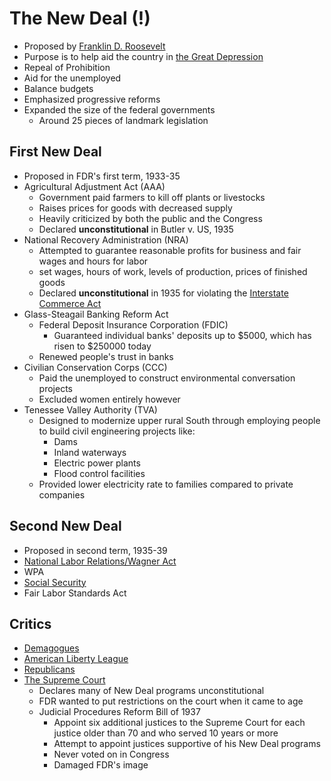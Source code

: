 # The New Deal (!)
- Proposed by [Franklin D. Roosevelt](../people/roosevelt_franklin.md)
- Purpose is to help aid the country in [the Great Depression](../events/great_depression.md)
- Repeal of Prohibition
- Aid for the unemployed
- Balance budgets
- Emphasized progressive reforms
- Expanded the size of the federal governments
    - Around 25 pieces of landmark legislation

## First New Deal
- Proposed in FDR's first term, 1933-35
- Agricultural Adjustment Act (AAA)
    - Government paid farmers to kill off plants or livestocks
    - Raises prices for goods with decreased supply
    - Heavily criticized by both the public and the Congress
    - Declared **unconstitutional** in Butler v. US, 1935
- National Recovery Administration (NRA)
    - Attempted to guarantee reasonable profits for business and fair wages and hours for labor 
    - set wages, hours of work, levels of production, prices of finished goods
    - Declared **unconstitutional** in 1935 for violating the [Interstate Commerce Act](interstate_commerce.md)
- Glass-Steagail Banking Reform Act
    - Federal Deposit Insurance Corporation (FDIC)
        - Guaranteed individual banks' deposits up to $5000, which has risen to $250000 today
    - Renewed people's trust in banks 
- Civilian Conservation Corps (CCC)
    - Paid the unemployed to construct environmental conversation projects
    - Excluded women entirely however
- Tenessee Valley Authority (TVA)
    - Designed to modernize upper rural South through employing people to build civil engineering projects like:
        - Dams
        - Inland waterways
        - Electric power plants
        - Flood control facilities
    - Provided lower electricity rate to families compared to private companies

## Second New Deal
- Proposed in second term, 1935-39
- [National Labor Relations/Wagner Act](wagner_act.md)
- WPA
- [Social Security](social_security.md)
- Fair Labor Standards Act

## Critics
- [Demagogues](../entities/demagogues.md)
- [American Liberty League](../entities/american%20liberty%20league.md)
- [Republicans](../entities/republicans.md)
- [The Supreme Court](../entities/supreme_court.md)
    - Declares many of New Deal programs unconstitutional
    - FDR wanted to put restrictions on the court when it came to age
    - Judicial Procedures Reform Bill of 1937
        - Appoint six additional justices to the Supreme Court for each justice older than 70 and who served 10 years or more
        - Attempt to appoint justices supportive of his New Deal programs
        - Never voted on in Congress
        - Damaged FDR's image
